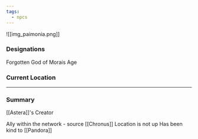 ```yaml
---
tags:
  - npcs
---
```

![[img_paimonia.png]]

### Designations
Forgotten God of Morais Age

### Current Location


___
### Summary
[[Astera]]'s Creator

Ally within the network - source [[Chronus]]
Location is not up
Has been kind to [[Pandora]]